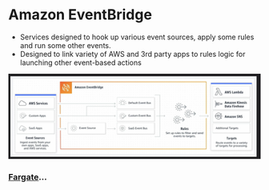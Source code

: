 # Amazon EventBridge

- Services designed to hook up various event sources, apply some rules and run some other events.
- Designed to link variety of AWS and 3rd party apps to rules logic for launching other event-based actions

![EventBridge](../../assets/aws-eventbridge.png)

### [Fargate](../amazon-fargate/README.md)...
